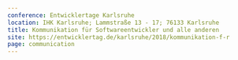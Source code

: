 ```yaml
---
conference: Entwicklertage Karlsruhe
location: IHK Karlsruhe; Lammstraße 13 - 17; 76133 Karlsruhe 
title: Kommunikation für Softwareentwickler und alle anderen
site: https://entwicklertag.de/karlsruhe/2018/kommunikation-f-r
page: communication
---
```

